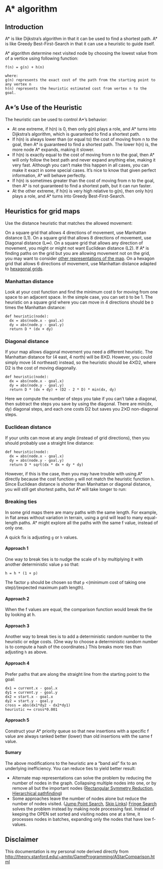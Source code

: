 # A* algorithm

## Introduction

A* is like Dijkstra’s algorithm in that it can be used to find a shortest path. A* is like Greedy Best-First-Search in that it can use a heuristic to guide itself.

A* algorithm determine next visited node by choosing the lowest value from of a vertice using following function:

```
f(n) = g(n) + h(n)

where:
g(n) represents the exact cost of the path from the starting point to any vertex n 
h(n) represents the heuristic estimated cost from vertex n to the goal.
```

## A*’s Use of the Heuristic

The heuristic can be used to control A*’s behavior:
* At one extreme, if h(n) is 0, then only g(n) plays a role, and A* turns into Dijkstra’s algorithm, which is guaranteed to find a shortest path.
* If h(n) is always lower than (or equal to) the cost of moving from n to the goal, then A* is guaranteed to find a shortest path. The lower h(n) is, the more node A* expands, making it slower.
* If h(n) is exactly equal to the cost of moving from n to the goal, then A* will only follow the best path and never expand anything else, making it very fast. Although you can’t make this happen in all cases, you can make it exact in some special cases. It’s nice to know that given perfect information, A* will behave perfectly.
* If h(n) is sometimes greater than the cost of moving from n to the goal, then A* is not guaranteed to find a shortest path, but it can run faster.
* At the other extreme, if h(n) is very high relative to g(n), then only h(n) plays a role, and A* turns into Greedy Best-First-Search.

## Heuristics for grid maps

Use the distance heuristic that matches the allowed movement:

On a square grid that allows 4 directions of movement, use Manhattan distance (L1).
On a square grid that allows 8 directions of movement, use Diagonal distance (L∞).
On a square grid that allows any direction of movement, you might or might not want Euclidean distance (L2). If A* is finding paths on the grid but you are allowing movement not on the grid, you may want to consider <a href="http://www.redblobgames.com/pathfinding/grids/algorithms.html">other representations of the map</a>.
On a hexagon grid that allows 6 directions of movement, use Manhattan distance adapted to <a href="http://www.redblobgames.com/grids/hexagons/#distances">hexagonal grids</a>.

### Manhattan distance

Look at your cost function and find the minimum cost `D` for moving from one space to an adjacent space. In the simple case, you can set `D` to be 1. The heuristic on a square grid where you can move in 4 directions should be `D` times the Manhattan distance:

```
def heuristic(node):
  dx = abs(node.x - goal.x)
  dy = abs(node.y - goal.y)
  return D * (dx + dy)
```

### Diagonal distance

If your map allows diagonal movement you need a different heuristic. The Manhattan distance for (4 east, 4 north) will be 8⨉D. However, you could simply move (4 northeast) instead, so the heuristic should be 4⨉D2, where D2 is the cost of moving diagonally.

```
def heuristic(node):
  dx = abs(node.x - goal.x)
  dy = abs(node.y - goal.y)
  return D * (dx + dy) + (D2 - 2 * D) * min(dx, dy)
```

Here we compute the number of steps you take if you can’t take a diagonal, then subtract the steps you save by using the diagonal. There are min(dx, dy) diagonal steps, and each one costs D2 but saves you 2⨉D non-diagonal steps.

### Euclidean distance

If your units can move at any angle (instead of grid directions), then you should probably use a straight line distance:

```
def heuristic(node):
  dx = abs(node.x - goal.x)
  dy = abs(node.y - goal.y)
  return D * sqrt(dx * dx + dy * dy)
```

However, if this is the case, then you may have trouble with using A* directly because the cost function `g` will not match the heuristic function `h`. Since Euclidean distance is shorter than Manhattan or diagonal distance, you will still get shortest paths, but A* will take longer to run:

### Breaking ties

In some grid maps there are many paths with the same length. For example, in flat areas without variation in terrain, using a grid will lead to many equal-length paths. A* might explore all the paths with the same f value, instead of only one.

A quick fix is adjusting `g` or `h` values. 

#### Approach 1

One way to break ties is to nudge the scale of `h` by multiplying it with another deterministic value `p` so that:

```
h = h * (1 + p)
```

The factor `p` should be chosen so that `p` <(minimum cost of taking one step)/(expected maximum path length).

#### Approach 2

When the f values are equal, the comparison function would break the tie by looking at h.

#### Approach 3

Another way to break ties is to add a deterministic random number to the heuristic or edge costs. (One way to choose a deterministic random number is to compute a hash of the coordinates.) This breaks more ties than adjusting `h` as above.

#### Approach 4

Prefer paths that are along the straight line from the starting point to the goal:

```
dx1 = current.x - goal.x
dy1 = current.y - goal.y
dx2 = start.x - goal.x
dy2 = start.y - goal.y
cross = abs(dx1*dy2 - dx2*dy1)
heuristic += cross*0.001
```

#### Approach 5

Construct your A* priority queue so that new insertions with a specific f value are always ranked better (lower) than old insertions with the same f value.

#### Sumary

The above modifications to the heuristic are a “band aid” fix to an underlying inefficiency. You can reduce ties to yield better result:

* Alternate map representations can solve the problem by reducing the number of nodes in the graph. Collapsing multiple nodes into one, or by remove all but the important nodes ([Rectangular Symmetry Reduction](http://aigamedev.com/open/tutorial/symmetry-in-pathfinding/), [Hierarchical pathfinding](http://aigamedev.com/open/tutorial/symmetry-in-pathfinding/))
* Some approaches leave the number of nodes alone but reduce the number of nodes visited. ([Jump Point Search](http://aigamedev.com/open/tutorial/symmetry-in-pathfinding/), [Skip Links](http://theory.stanford.edu/~amitp/GameProgramming/MapRepresentations.html#skip-links))
[Fringe Search](http://cswww.essex.ac.uk/cig/2005/papers/p1039.pdf) solves the problem instead by making node processing fast. Instead of keeping the OPEN set sorted and visiting nodes one at a time, it processes nodes in batches, expanding only the nodes that have low f-values.
## Disclaimer

This documentation is my personal note derived directly from http://theory.stanford.edu/~amitp/GameProgramming/AStarComparison.html